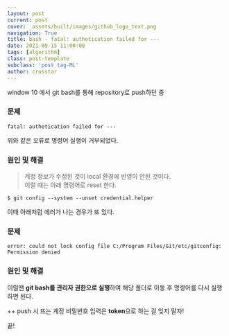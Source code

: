 ```yaml
---
layout: post
current: post
cover:  assets/built/images/github_logo_text.png
navigation: True
title: bash - fatal: authetication failed for ---
date: 2021-09-15 11:00:00
tags: [algorithm]
class: post-template
subclass: 'post tag-ML'
author: crosstar
---
```


window 10 에서 git bash를 통해 repository로 push하던 중
### 문제
~~~
fatal: authetication failed for ---
~~~
위와 같은 오류로 명령어 실행이 거부되었다.

### 원인 및 해결
>계정 정보가 수정된 것이 local 환경에 반영이 안된 것이다.  
> 이럴 때는 아래 명령어로 reset 한다.

~~~
﻿$ git config --system --unset credential.helper
~~~

이때 아래처럼 에러가 나는 경우가 또 있다.

### 문제
~~~
﻿error: could not lock config file C:/Program Files/Git/etc/gitconfig: Permission denied
~~~

### 원인 및 해결
이럴땐 **git bash를 관리자 권한으로 실행**하여 해당 폴더로 이동 후 명령어를 다시 실행하면 된다.


++ push 시 뜨는 계정 비밀번호 입력은 **token**으로 하는 걸 잊지 말자!


끝!


